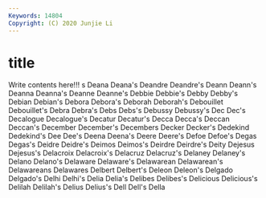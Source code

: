 ```yaml
---
Keywords: 14804
Copyright: (C) 2020 Junjie Li
---
```


# title

Write contents here!!!
s 
Deana 
Deana's 
Deandre 
Deandre's 
Deann 
Deann's 
Deanna 
Deanna's 
Deanne
Deanne's 
Debbie 
Debbie's 
Debby 
Debby's 
Debian 
Debian's 
Debora 
Debora's 
Deborah
Deborah's 
Debouillet 
Debouillet's 
Debra 
Debra's 
Debs 
Debs's 
Debussy 
Debussy's 
Dec
Dec's 
Decalogue 
Decalogue's 
Decatur 
Decatur's 
Decca 
Decca's 
Deccan 
Deccan's 
December
December's 
Decembers 
Decker 
Decker's 
Dedekind 
Dedekind's 
Dee 
Dee's 
Deena 
Deena's
Deere 
Deere's 
Defoe 
Defoe's 
Degas 
Degas's 
Deidre 
Deidre's 
Deimos 
Deimos's
Deirdre 
Deirdre's 
Deity 
Dejesus 
Dejesus's 
Delacroix 
Delacroix's 
Delacruz 
Delacruz's 
Delaney
Delaney's 
Delano 
Delano's 
Delaware 
Delaware's 
Delawarean 
Delawarean's 
Delawareans 
Delawares 
Delbert
Delbert's 
Deleon 
Deleon's 
Delgado 
Delgado's 
Delhi 
Delhi's 
Delia 
Delia's 
Delibes
Delibes's 
Delicious 
Delicious's 
Delilah 
Delilah's 
Delius 
Delius's 
Dell 
Dell's 
Della
